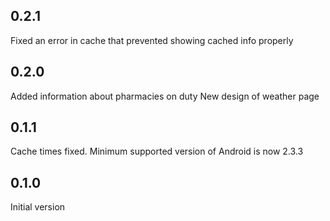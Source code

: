 0.2.1
-----
Fixed an error in cache that prevented showing cached info properly

0.2.0
-----
Added information about pharmacies on duty
New design of weather page

0.1.1
-----
Cache times fixed.
Minimum supported version of Android is now 2.3.3

0.1.0
-----
Initial version
